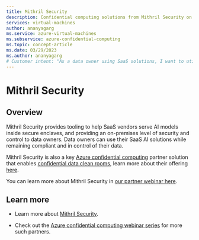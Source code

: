 ```yaml
---
title: Mithril Security
description: Confidential computing solutions from Mithril Security on Azure
services: virtual-machines
author: ananyagarg
ms.service: azure-virtual-machines
ms.subservice: azure-confidential-computing
ms.topic: concept-article
ms.date: 03/29/2023
ms.author: ananyagarg
# Customer intent: "As a data owner using SaaS solutions, I want to utilize Mithril Security's tooling for AI models within secure enclaves, so that I can maintain compliance and control over my data while leveraging cloud capabilities."
---
```


# Mithril Security


## Overview

Mithril Security provides tooling to help SaaS vendors serve AI models inside secure enclaves, and providing an on-premises level of security and control to data owners. Data owners can use their SaaS AI solutions while remaining compliant and in control of their data.

 Mithril Security is also a key [Azure confidential computing](../overview.md) partner solution that enables [confidential data clean rooms](../multi-party-data.md), learn more about their offering [here](https://blindbox.mithrilsecurity.io/en/latest/).

You can learn more about Mithril Security in [our partner webinar here](https://vshow.on24.com/vshow/Azure_Confidential/exhibits/Mithril_Security).

## Learn more

- Learn more about [Mithril Security](https://www.mithrilsecurity.io/).

- Check out the [Azure confidential computing webinar series](https://vshow.on24.com/vshow/Azure_Confidential/exhibits/Home) for more such partners.
